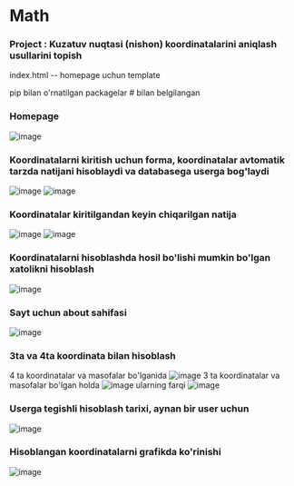 # Math 
### Project : Kuzatuv nuqtasi (nishon) koordinatalarini aniqlash usullarini topish
index.html -- homepage uchun template

pip bilan o'rnatilgan packagelar # bilan belgilangan
 
 ### Homepage
 
 ![image](https://github.com/0101mirabror/Math/assets/99737165/ddf7b13a-45a8-4cdd-9b77-97a8d57dcdde)

### Koordinatalarni kiritish uchun forma, koordinatalar avtomatik tarzda natijani hisoblaydi va  databasega userga bog'laydi

![image](https://github.com/0101mirabror/Math/assets/99737165/1fdf2a20-12a9-44c9-9813-fc817b518095)
![image](https://github.com/0101mirabror/Math/assets/99737165/6e8105c4-0200-4dbb-b81a-0294bba7cbbf)

### Koordinatalar kiritilgandan keyin chiqarilgan natija

![image](https://github.com/0101mirabror/Math/assets/99737165/c73d9443-1154-4e8f-af89-0e671abf9a16)
![image](https://github.com/0101mirabror/Math/assets/99737165/0e3882f1-9b4f-477f-8d89-3ce12e0643d0)
### Koordinatalarni hisoblashda hosil bo'lishi mumkin bo'lgan xatolikni hisoblash

![image](https://github.com/0101mirabror/Math/assets/99737165/b2817e2e-eceb-4cbe-8fe9-cf1363d75ffa)

### Sayt uchun about sahifasi
![image](https://github.com/0101mirabror/Math/assets/99737165/af1790a0-6c8d-4dc2-be38-1414ba099659)

### 3ta va 4ta koordinata bilan hisoblash
4 ta koordinatalar va masofalar bo'lganida
![image](https://github.com/0101mirabror/Math/assets/99737165/8108fa31-8fc3-4f37-bc9e-c53398feb6ca)
3 ta koordinatalar va masofalar bo'lgan holda
![image](https://github.com/0101mirabror/Math/assets/99737165/035742d8-daee-48ff-8aa4-203705cead01)
ularning farqi
![image](https://github.com/0101mirabror/Math/assets/99737165/f22e4935-e8f9-4faf-be47-f631f8acc6b3)



### Userga tegishli hisoblash tarixi, aynan bir user uchun
![image](https://github.com/0101mirabror/Math/assets/99737165/7faaf548-f8b9-40ab-a295-bdddafd69503)

### Hisoblangan koordinatalarni grafikda ko'rinishi
![image](https://github.com/0101mirabror/Math/assets/99737165/8ccdbf5f-834f-4cf6-9c59-27f4b427308e)

